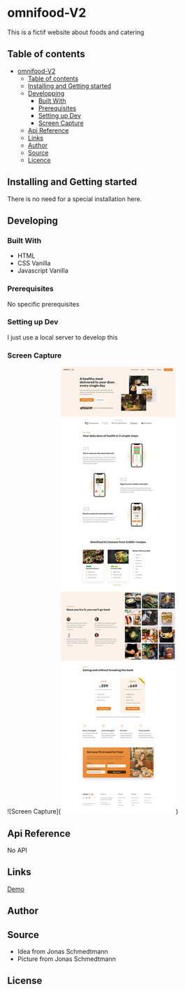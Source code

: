 # omnifood-V2

This is a fictif website about foods and catering

## Table of contents

- [omnifood-V2](#omnifood-V2)
  - [Table of contents](#table-of-contents)
  - [Installing and Getting started](#installing-and-getting-started)
  - [Developping](#developing)
    - [Built With](#built-with)
    - [Prerequisites](#prerequisites)
    - [Setting up Dev](#setting-up-dev)
    - [Screen Capture](#screen-capture)
  - [Api Reference](#api-reference)
  - [Links](#links)
  - [Author](#author)
  - [Source](#source)
  - [Licence](#license)

## Installing and Getting started

There is no need for a special installation here.

## Developing

### Built With

- HTML
- CSS Vanilla
- Javascript Vanilla

### Prerequisites

No specific prerequisites

### Setting up Dev

I just use a local server to develop this

### Screen Capture
![Screen Capture](![Screen Capture](https://github.com/kevinbdx35/omnifood-V2/blob/main/screen-capture.png?raw=true))

## Api Reference

No API

## Links

[Demo](https://kevinbdx35.github.io/omnifood-V2/)

## Author

## Source

- Idea from Jonas Schmedtmann
- Picture from Jonas Schmedtmann

## License
